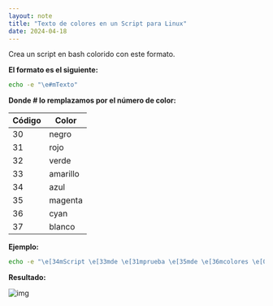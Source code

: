```yaml
---
layout: note
title: "Texto de colores en un Script para Linux"
date: 2024-04-18
---
```


Crea un script en bash colorido con este formato.

**El formato es el siguiente:**

```bash
echo -e "\e#mTexto"
```

**Donde # lo remplazamos por el número de color:**

| **Código** | **Color** |
| --- | --- |
| 30 | negro |
| 31 | rojo |
| 32 | verde |
| 33 | amarillo |
| 34 | azul |
| 35 | magenta |
| 36 | cyan |
| 37 | blanco |

**Ejemplo:**

```bash
echo -e "\e[34mScript \e[33mde \e[31mprueba \e[35mde \e[36mcolores \e[0m"
```

**Resultado:**

![img](https://i.ibb.co/5LzZQpw/texto-script-colores.png)
